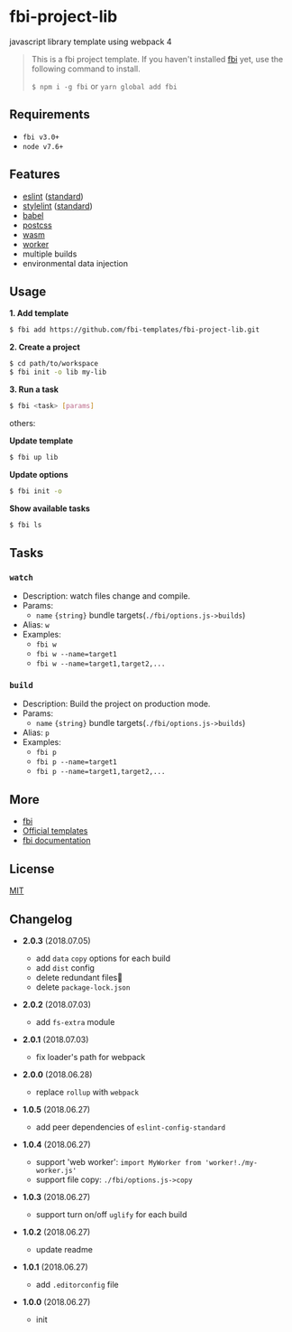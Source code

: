 # fbi-project-lib

javascript library template using webpack 4

> This is a fbi project template. If you haven't installed [fbi](https://github.com/AlloyTeam/fbi) yet, use the following command to install.
>
> `$ npm i -g fbi` or `yarn global add fbi`

## Requirements

- `fbi v3.0+`
- `node v7.6+`

## Features
- [eslint](https://github.com/MoOx/eslint-loader) ([standard](https://github.com/standard/eslint-config-standard))
- [stylelint](https://stylelint.io) ([standard](https://github.com/stylelint/stylelint-config-standard))
- [babel](https://github.com/babel/babel-loader)
- [postcss](https://github.com/postcss/postcss-loader)
- [wasm](https://github.com/ballercat/wasm-loader)
- [worker](https://github.com/webpack-contrib/worker-loader)
- multiple builds
- environmental data injection

## Usage

**1. Add template**

```bash
$ fbi add https://github.com/fbi-templates/fbi-project-lib.git  
```

**2. Create a project**

```bash
$ cd path/to/workspace
$ fbi init -o lib my-lib  
```

**3. Run a task**

```bash
$ fbi <task> [params]
```

others:

**Update template**

```bash
$ fbi up lib  
```

**Update options**

```bash
$ fbi init -o  
```

**Show available tasks**

```bash
$ fbi ls
```

## Tasks

### `watch`

- Description: watch files change and compile.
- Params:
  - `name` `{string}` bundle targets(`./fbi/options.js->builds`)
- Alias: `w`
- Examples:
  - `fbi w`
  - `fbi w --name=target1`
  - `fbi w --name=target1,target2,...`

### `build`

- Description: Build the project on production mode.
- Params:
  - `name` `{string}` bundle targets(`./fbi/options.js->builds`)
- Alias: `p`
- Examples:
  - `fbi p`
  - `fbi p --name=target1`
  - `fbi p --name=target1,target2,...`

## More

- [fbi](https://github.com/AlloyTeam/fbi)
- [Official templates](https://github.com/fbi-templates)
- [fbi documentation](https://neikvon.gitbooks.io/fbi/content/)

## License

[MIT](https://opensource.org/licenses/MIT)

## Changelog

- **2.0.3** (2018.07.05)

  - add `data` `copy` options for each build
  - add `dist` config
  - delete redundant files
  - delete `package-lock.json`

- **2.0.2** (2018.07.03)

  - add `fs-extra` module

- **2.0.1** (2018.07.03)

  - fix loader's path for webpack

- **2.0.0** (2018.06.28)

  - replace `rollup` with `webpack` 

- **1.0.5** (2018.06.27)

  - add peer dependencies of `eslint-config-standard`

- **1.0.4** (2018.06.27)

  - support 'web worker': `import MyWorker from 'worker!./my-worker.js'`
  - support file copy: `./fbi/options.js->copy`

- **1.0.3** (2018.06.27)

  - support turn on/off `uglify` for each build

- **1.0.2** (2018.06.27)

  - update readme

- **1.0.1** (2018.06.27)

  - add `.editorconfig` file

- **1.0.0** (2018.06.27)
  - init
